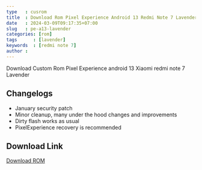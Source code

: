 ```yaml
---
type   : cusrom
title  : Download Rom Pixel Experience Android 13 Redmi Note 7 Lavender
date   : 2024-03-09T09:17:35+07:00
slug   : pe-a13-lavender
categories: [rom]
tags      : [lavender]
keywords  : [redmi note 7]
author : 
---
```


Download Custom Rom Pixel Experience android 13 Xiaomi redmi note 7 Lavender


## Changelogs
- January security patch 
- Minor cleanup, many under the hood changes and improvements 
- Dirty flash works as usual 
- PixelExperience recovery is recommended 


## Download Link
[Download ROM](https://get.pixelexperience.org/lavender)




